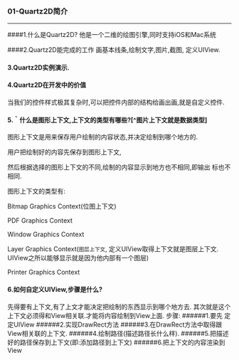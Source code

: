 ### 01-Quartz2D简介
<hr>
####1.什么是Quartz2D?
他是一个二维的绘图引擎,同时支持iOS和Mac系统

####2.Quartz2D能完成的工作
画基本线条,绘制文字,图片,截图, 定义UIView.
#### 3.Quartz2D实例演示.

#### 4.Quartz2D在开发中的价值
当我们的控件样式极其复杂时,可以把控件内部的结构给画出画,就是自定义控件.

####  5.｀什么是图形上下文,上下文的类型有哪些?[^图片上下文就是数据类型]

图形上下文是用来保存用户绘制的内容状态,并决定绘制到哪个地方的.

用户把绘制好的内容先保存到图形上下文,

然后根据选择的图形上下文的不同,绘制的内容显示到地方也不相同,即输出 标也不相同.

图形上下文的类型有:

Bitmap Graphics Context(位图上下文)

PDF Graphics Context

Window Graphics Context

Layer Graphics Context(`图层上下文`, 定义UIView取得上下文就是图层上下文. UIView之所以能够显示就是因为他内部有一个图层)

Printer Graphics Context

#### 6.如何自定义UIView,步骤是什么?
先得要有上下文,有了上文才能决定把绘制的东西显示到哪个地方去. 其次就是这个上下文必须得和View相关联.才能将内容绘制到View上面.
步骤: 
######1.要先 定定UIView
######2.实现DrawRect方法
######3.在DrawRect方法中取得跟View相关联的上下文.
######4.绘制路径(描述路径长什么样).
######5.把描述好的路径保存到上下文(即:添加路径到上下文)
######6.把上下文的内容渲染到View
